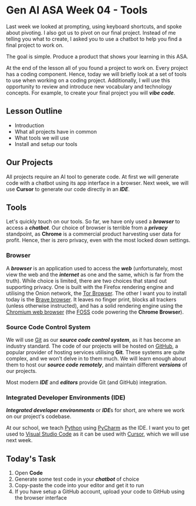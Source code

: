 # Gen AI ASA Week 04 - Tools

Last week we looked at prompting, using keyboard shortcuts, and spoke about pivoting. I also got us to pivot on our final project. Instead of me telling you what to create, I asked you to use a chatbot to help you find a final project to work on.

The goal is simple. Produce a product that shows your learning in this ASA.

At the end of the lesson all of you found a project to work on. Every project has a coding component. Hence, today we will briefly look at a set of tools to use when working on a coding project. Additionally, I will use this opportunity to review and introduce new vocabulary and technology concepts. For example, to create your final project you will ***vibe code***.

## Lesson Outline

- Introduction
- What all projects have in common
- What tools we will use
- Install and setup our tools

## Our Projects

All projects require an AI tool to generate code. At first we will generate code with a chatbot using its app interface in a browser. Next week, we will use **Cursor** to generate our code directly in an ***IDE***.

## Tools

Let's quickly touch on our tools. So far, we have only used a ***browser*** to access a ***chatbot***. Our choice of browser is terrible from a ***privacy*** standpoint, as **Chrome** is a commercial product harvesting user data for profit. Hence, ther is zero privacy, even with the most locked down settings.

### Browser

A ***browser*** is an application used to access the ***web*** (unfortunately, most view the web and the ***internet*** as one and the same, which is far from the truth). While choice is limited, there are two choices that stand out supporting privacy. One is built with the Firefox rendering engine and utilising the Onion network, the [Tor Browser](https://www.torproject.org/). The other I want you to install today is the [Brave browser](https://brave.com/). It leaves no finger print, blocks all trackers (unless otherwise instructed), and has a solid rendering engine using the [Chromium web browser](https://www.chromium.org/blink/) (the [FOSS](https://en.wikipedia.org/wiki/Free_and_open-source_software) code powering the **Chrome Browser**).

### Source Code Control System

We will use [Git](https://git-scm.com/) as our ***source code control system***, as it has become an industry standard. The code of our projects will be hosted on [GitHub](https://github.com/), a popular provider of hosting services utilising **Git**. These systems are quite complex, and we won't delve in to them much. We will learn enough about them to host our ***source code*** ***remotely***, and maintain different ***versions*** of our projects.

Most modern ***IDE*** and ***editors*** provide Git (and GitHub) integration.

### Integrated Developer Environments (IDE)

***Integrated developer environments*** or ***IDE***s for short, are where we work on our project's codebase.

At our school, we teach [Python](https://www.python.org/) using [PyCharm](https://www.jetbrains.com/pycharm/) as the IDE. I want you to get used to [Visual Studio Code](https://code.visualstudio.com/) as it can be used with [Cursor](https://cursor.com/), which we will use next week.

## Today's Task

1) Open **Code**
2) Generate some test code in your ***chatbot*** of choice
3) Copy-paste the code into your editor and get it to run
4) If you have setup a GitHub account, upload your code to GitHub using the browser interface
